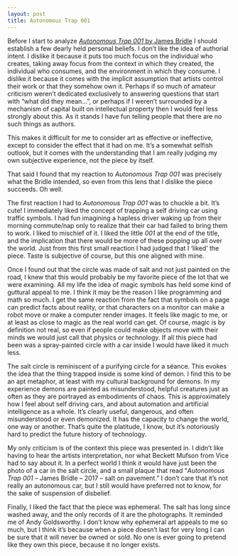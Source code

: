 ```yaml
---
layout: post
title: Autonomous Trap 001
---
```

Before I start to analyze [_Autonomous Trap 001_ by James Bridle](https://www.vice.com/en_us/article/ywwba5/meet-the-artist-using-ritual-magic-to-trap-self-driving-cars) I should establish a few dearly held personal beliefs. I don’t like the idea of authorial intent. I dislike it because it puts too much focus on the individual who creates, taking away focus from the context in which they created, the individual who consumes, and the environment in which they consume. I dislike it because it comes with the implicit assumption that artists control their work or that they somehow own it. Perhaps if so much of amateur criticism weren’t dedicated exclusively to answering questions that start with “what did they mean...”, or perhaps if I weren’t surrounded by a mechanism of capital built on intellectual property then I would feel less strongly about this. As it stands I have fun telling people that there are no such things as authors.

This makes it difficult for me to consider art as effective or ineffective, except to consider the effect that it had on me. It’s a somewhat selfish outlook, but it comes with the understanding that I am really judging my own subjective experience, not the piece by itself.

That said I found that my reaction to _Autonomous Trap 001_ was precisely what the Bridle intended, so even from this lens that I dislike the piece succeeds. Oh well.

The first reaction I had to _Autonomous Trap 001_ was to chuckle a bit. It’s cute! I immediately liked the concept of trapping a self driving car using traffic symbols. I had fun imagining a hapless driver waking up from their morning commute/nap only to realize that their car had failed to bring them to work. I liked to mischief of it. I liked the little _001_ at the end of the title, and the implication that there would be more of these popping up all over the world. Just from this first small reaction I had judged that I ‘liked’ the piece. Taste is subjective of course, but this one aligned with mine.

Once I found out that the circle was made of salt and not just painted on the road, I knew that this would probably be my favorite piece of the lot that we were examining. All my life the idea of magic symbols has held some kind of guttural appeal to me. I think it may be the reason I like programming and math so much. I get the same reaction from the fact that symbols on a page can predict facts about reality, or that characters on a monitor can make a robot move or make a computer render images. It feels like magic to me, or at least as close to magic as the real world can get.  Of course, magic is by definition not real, so even if people could make objects move with their minds we would just call that physics or technology. If all this piece had been was a spray-painted circle with a car inside I would have liked it much less.

The salt circle is reminiscent of a purifying circle for a séance. This evokes the idea that the thing trapped inside is some kind of demon. I find this to be an apt metaphor, at least with my cultural background for demons. In my experience demons are painted as misunderstood, helpful creatures just as often as they are portrayed as embodiments of chaos. This is approximately how I feel about self driving cars, and about automation and artificial intelligence as a whole. It’s clearly useful, dangerous, and often misunderstood or even demonized. It has the capacity to change the world, one way or another. That’s quite the platitude, I know, but it’s notoriously hard to predict the future history of technology.

My only criticism is of the context this piece was presented in. I didn’t like having to hear the artists interpretation, nor what Beckett Mufson from Vice had to say about it. In a perfect world I think it would have just been the photo of a car in the salt circle, and a small plaque that read “_Autonomous Trap 001_ – James Bridle – 2017 – salt on pavement.” I don’t care that it’s not really an autonomous car, but I still would have preferred not to know, for the sake of suspension of disbelief.

Finally, I liked the fact that the piece was ephemeral. The salt has long since washed away, and the only records of it are the photographs. It reminded me of Andy Goldsworthy. I don’t know why ephemeral art appeals to me so much, but I think it’s because when a piece doesn’t last for very long I can be sure that it will never be owned or sold. No one is ever going to pretend like they own this piece, because it no longer exists.
